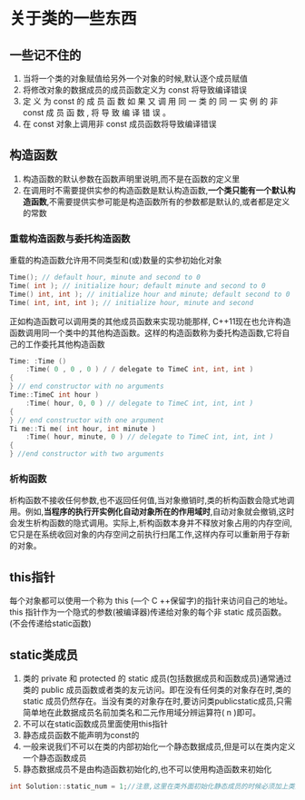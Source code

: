 # 关于类的一些东西

## 一些记不住的

1. 当将一个类的对象赋值给另外一个对象的时候,默认逐个成员赋值
2. 将修改对象的数据成员的成员函数定义为 const 将导致编译错误
3. 定 义 为 const 的 成 员 函 数 如 果 又 调 用 同 一 类 的 同 一 实 例 的 非 const 成 员 函 数 , 将 导 致 编 译 错 误 。
4. 在 const 对象上调用非 const 成员函数将导致编译错误

## 构造函数

1. 构造函数的默认参数在函数声明里说明,而不是在函数的定义里
2. 在调用时不需要提供实参的构造函数是默认构造函数,**一个类只能有一个默认构造函数**,不需要提供实参可能是构造函数所有的参数都是默认的,或者都是定义的常数

### 重载构造函数与委托构造函数

重载的构造函数允许用不同类型和(或)数量的实参初始化对象

```.cpp
Time(); // default hour, minute and second to 0
Time( int ); // initialize hour; default minute and second to 0
Time() int, int ); // initialize hour and minute; default second to 0
Time( int, int, int ); // initialize hour, minute and second
```

正如构造函数可以调用类的其他成员函数来实现功能那样, C++11现在也允许构造函数调用同一个类中的其他构造函数。这样的构造函数称为委托构造函数,它将自己的工作委托其他构造函数

```.cpp
Time: :Time ()
    :Time( 0 , 0 , 0 ) / / delegate to TimeC int, int, int )
{
} // end constructor with no arguments
Time::TimeC int hour )
    :Time( hour, 0, 0 ) // delegate to TimeC int, int, int )
{
} // end constructor with one argument
Ti me::Ti me( int hour, int minute )
    :Time( hour, minute, 0 ) // delegate to TimeC int, int, int )
{
} //end constructor with two arguments
```

### 析构函数

析构函数不接收任何参数,也不返回任何值,当对象撤销时,类的析构函数会隐式地调用。例如,**当程序的执行开实例化自动对象所在的作用域时**,自动对象就会撤销,这时会发生析构函数的隐式调用。实际上,析构函数本身并不释放对象占用的内存空间,它只是在系统收回对象的内存空间之前执行扫尾工作,这样内存可以重新用于存新的对象。

## this指针

每个对象都可以使用一个称为 this (—个 C ++保留字)的指针来访问自己的地址。this 指针作为一个隐式的参数(被编译器)传递给对象的每个非 static 成员函数。(不会传递给static函数)

## static类成员

1. 类的 private 和 protected 的 static 成员(包括数据成员和函数成员)通常通过类的 public 成员函数或者类的友元访问。即在没有任何类的对象存在时,类的 static 成员仍然存在。当没有类的对象存在时,要访问类publicstatic成员,只需简单地在此数据成员名前加类名和二元作用域分辨运算符( n )即可。
2. 不可以在static函数成员里面使用this指针
3. 静态成员函数不能声明为const的
4. 一般来说我们不可以在类的内部初始化一个静态数据成员,但是可以在类内定义一个静态函数成员
5. 静态数据成员不是由构造函数初始化的,也不可以使用构造函数来初始化

```.cpp
int Solution::static_num = 1;//注意,这里在类外面初始化静态成员的时候必须加上类型名
```
